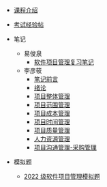 - [课程介绍](docs/课内笔记/大三上/软件项目管理/README.md)

- [考试经验帖](docs/课内笔记/大三上/软件项目管理/考试经验帖.md)

- 笔记
  - 易俊泉
      - [软件项目管理复习笔记](docs/课内笔记/大三上/软件项目管理/笔记/易俊泉/软件项目管理复习笔记.md)
  - 李彦筱
      - [笔记前言](docs/课内笔记/大三上/软件项目管理/笔记/李彦筱/笔记前言.md)
      - [绪论](docs/课内笔记/大三上/软件项目管理/笔记/李彦筱/课程简介.md)
      - [项目整体管理](docs/课内笔记/大三上/软件项目管理/笔记/李彦筱/项目整体管理.md)
      - [项目范围管理](docs/课内笔记/大三上/软件项目管理/笔记/李彦筱/项目范围管理.md)
      - [项目成本管理](docs/课内笔记/大三上/软件项目管理/笔记/李彦筱/项目成本管理.md)
      - [项目时间管理](docs/课内笔记/大三上/软件项目管理/笔记/李彦筱/项目时间管理.md)
      - [项目质量管理](docs/课内笔记/大三上/软件项目管理/笔记/李彦筱/项目质量管理.md)
      - [人力资源管理](docs/课内笔记/大三上/软件项目管理/笔记/李彦筱/人力资源管理.md)
      - [项目沟通管理-采购管理](docs/课内笔记/大三上/软件项目管理/笔记/李彦筱/项目沟通管理-采购管理.md)
  

- 模拟题

  - [2022 级软件项目管理模拟题](docs/课内笔记/大三上/软件项目管理/模拟题/2022级考试题目.md)
    
    


